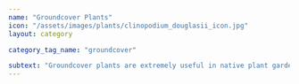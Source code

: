 ```yaml
---
name: "Groundcover Plants"
icon: "/assets/images/plants/clinopodium_douglasii_icon.jpg" 
layout: category

category_tag_name: "groundcover"

subtext: "Groundcover plants are extremely useful in native plant gardening as a environmentally beneficial lawn replacement. They also serve the purpose of forming a living mulch. Any low-growing native plant can act as a groundcover. However, here is a list of some of our favorite go-to groundcovers"
---
```


